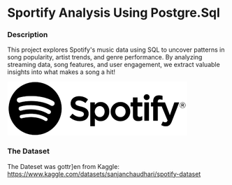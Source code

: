 # Sportify Analysis Using Postgre.Sql

### Description
This project explores Spotify's music data using SQL to uncover patterns in song popularity, artist trends, and genre performance. By analyzing streaming data, song features, and user engagement, we extract valuable insights into what makes a song a hit!

![spotify_logo](https://github.com/Josh-health/Spotify-Analysis-Project/blob/main/spotify.png)

### The Dataset
The Dateset was gottr]en from Kaggle: https://www.kaggle.com/datasets/sanjanchaudhari/spotify-dataset

